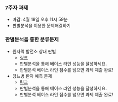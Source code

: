 
### 7주자 과제
- 마감: 4월 18일 오후 11시 59분
- 판별분석을 이용한 문제해결하기

### 판별분석을 통한 분류문제 
- 원자력 발전소 상태 판별  
  - [링크]()
  - 판별분석을 통해 베이스 라인 성능을 달성하세요.
  - 판별분석 베이스 라인 점수를 넘으면 과제 제출 완료!
- 당뇨병 환자 예측 문제 
  - [링크]()
  - 판별분석을 통해 베이스 라인 성능을 달성하세요.
  - 판별분석 베이스 라인 점수를 넘으면 과제 제출 완료!


